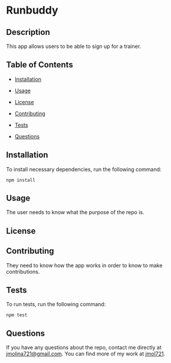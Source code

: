 # Runbuddy

  

  ## Description
  
  This app allows users to be able to sign up for a trainer.

  ## Table of Contents

  * [Installation](#installation)

  * [Usage](#usage)

  * [License](#license)

  * [Contributing](#contributing)

  * [Tests](#tests)

  * [Questions](#questions)

  ## Installation

  To install necessary dependencies, run the following command:

  ```
  npm install
  ```
  
  ## Usage

  The user needs to know what the purpose of the repo is.

  ## License

  

  ## Contributing

  They need to know how the app works in order to know to make contributions.

  ## Tests

  To run tests, run the following command:

  ```
  npm test
  ```

  ## Questions

  If you have any questions about the repo, contact me directly at jmolina721@gmail.com. You can find more of my work at [jmol721](https://github.com/jmol721/).
